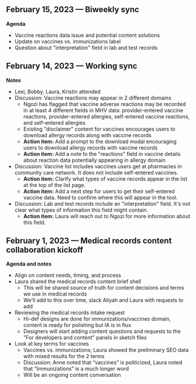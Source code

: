 **February 15, 2023 — Biweekly sync**
-

**Agenda**
- Vaccine reactions data issue and potential content solutions 
- Update on vaccines vs. immunizations label
- Question about "interpretation" field in lab and test records

**February 14, 2023 — Working sync**
- 

**Notes**
- Lexi, Bobby, Laura, Kristin attended
- Discussion: Vaccine reactions may appear in 2 different domains
    - Ngozi has flagged that vaccine adverse reactions may be recorded in at least 4 different fields in MHV data: provider-entered vaccine reactions, provider-entered allergies, self-entered vaccine reactions, and self-entered allergies
    - Existing "disclaimer" content for vaccines encourages users to download allergy records along with vaccine records
    - **Action item:** Add a prompt to the download modal encouraging users to download allergy records with vaccine records
    - **Action item:** Add a note to the "reactions" field in vaccine details about reaction data potentially appearing in allergy domain
- Discussion: Vaccine list includes vaccines users get at pharmacies in community care network. It does not include self-entered vaccines. 
    - **Action item:** Clarify what types of vaccine records appear in the list at the top of the list page. 
    - **Action item:** Add a next step for users to get their self-entered vaccine data. Need to confirm where this will appear in the tool.
 - Discussion: Lab and test records include an "interpretation" field. It's not clear what types of information this field might contain.
    - **Action item:** Laura will reach out to Ngozi for more information about this field.

**February 1, 2023 — Medical records content collaboration kickoff**
-

**Agenda and notes**
- Align on content needs, timing, and process
- Laura shared the medical records content brief shell
    - This will be shared source of truth for content decisions and terms we use in medical records
    - We'll add to this over time, slack Aliyah and Laura with requests to add
- Reviewing the medical records intake request
    - Hi-def designs are done for immunizations/vaccines domain, content is ready for polishing but IA is in flux
    - Designers will start adding content questions and requests to the "For developers and content" panels in sketch files
- Look at key terms for vaccines
    - Vaccines vs. immunizations; Laura showed the preliminary SEO data with mixed results for the 2 terms
    - Discussion: Anne noted that “vaccines” is politicized, Laura noted that “Immunizations” is a much longer word
    - Will be an ongoing content conversation

